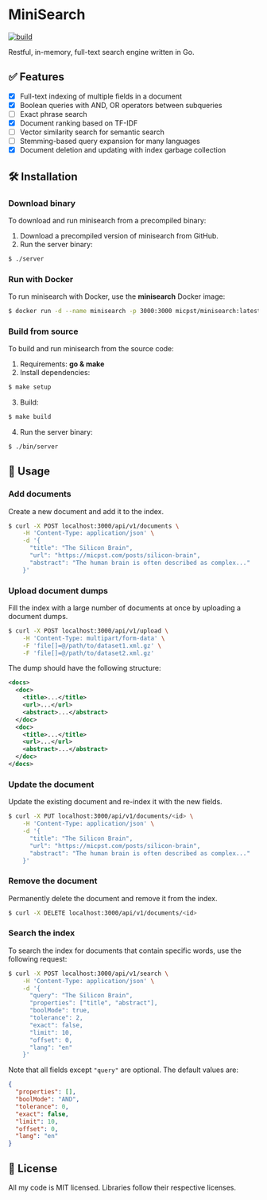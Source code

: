 # MiniSearch

[![build](https://github.com/micpst/minisearch/actions/workflows/build.yml/badge.svg)](https://github.com/micpst/minisearch/actions/workflows/build.yml)

Restful, in-memory, full-text search engine written in Go.

## ✅ Features

- [x] Full-text indexing of multiple fields in a document
- [x] Boolean queries with AND, OR operators between subqueries
- [ ] Exact phrase search
- [x] Document ranking based on TF-IDF
- [ ] Vector similarity search for semantic search
- [ ] Stemming-based query expansion for many languages
- [x] Document deletion and updating with index garbage collection

## 🛠️ Installation

### Download binary
To download and run minisearch from a precompiled binary:
1. Download a precompiled version of minisearch from GitHub.
2. Run the server binary:
```bash
$ ./server
```

### Run with Docker
To run minisearch with Docker, use the **minisearch** Docker image:
```bash
$ docker run -d --name minisearch -p 3000:3000 micpst/minisearch:latest
```

### Build from source
To build and run minisearch from the source code:
1. Requirements: **go & make**
2. Install dependencies:
```bash
$ make setup
```
3. Build:
```bash
$ make build
```
4. Run the server binary:
```bash
$ ./bin/server
```

## 📘 Usage
### Add documents
Create a new document and add it to the index.
```bash
$ curl -X POST localhost:3000/api/v1/documents \
    -H 'Content-Type: application/json' \
    -d '{ 
      "title": "The Silicon Brain", 
      "url": "https://micpst.com/posts/silicon-brain", 
      "abstract": "The human brain is often described as complex..." 
    }'
```

### Upload document dumps
Fill the index with a large number of documents at once by uploading a document dumps.
```bash
$ curl -X POST localhost:3000/api/v1/upload \
    -H 'Content-Type: multipart/form-data' \
    -F 'file[]=@/path/to/dataset1.xml.gz' \
    -F 'file[]=@/path/to/dataset2.xml.gz'
```
The dump should have the following structure:
```xml
<docs>
  <doc>
    <title>...</title>
    <url>...</url>
    <abstract>...</abstract>
  </doc>
  <doc>
    <title>...</title>
    <url>...</url>
    <abstract>...</abstract>
  </doc>
</docs>
```

### Update the document
Update the existing document and re-index it with the new fields.
```bash
$ curl -X PUT localhost:3000/api/v1/documents/<id> \
    -H 'Content-Type: application/json' \
    -d '{ 
      "title": "The Silicon Brain", 
      "url": "https://micpst.com/posts/silicon-brain", 
      "abstract": "The human brain is often described as complex..." 
    }'
```

### Remove the document
Permanently delete the document and remove it from the index.
```bash
$ curl -X DELETE localhost:3000/api/v1/documents/<id>
```

### Search the index
To search the index for documents that contain specific words, use the following request:
```bash
$ curl -X POST localhost:3000/api/v1/search \
    -H 'Content-Type: application/json' \
    -d '{
      "query": "The Silicon Brain",
      "properties": ["title", "abstract"],
      "boolMode": true,
      "tolerance": 2,
      "exact": false,
      "limit": 10,
      "offset": 0,
      "lang": "en"
    }'
```
Note that all fields except `"query"` are optional. The default values are:
```json
{
  "properties": [],
  "boolMode": "AND",
  "tolerance": 0,
  "exact": false,
  "limit": 10,
  "offset": 0,
  "lang": "en"
}
```

## 📄 License
All my code is MIT licensed. Libraries follow their respective licenses.
